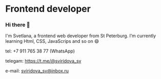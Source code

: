 

<!--
**lana2810/lana2810** is a ✨ _special_ ✨ repository because its `README.md` (this file) appears on your GitHub profile.

Here are some ideas to get you started:

- 🔭 I’m currently working on ...
- 🌱 I’m currently learning ...
- 👯 I’m looking to collaborate on ...
- 🤔 I’m looking for help with ...
- 💬 Ask me about ...
- 📫 How to reach me: ...
- 😄 Pronouns: ...
- ⚡ Fun fact: ...
-->

# Frontend developer

### Hi there 👋

I'm Svetlana, a frontend web developer from St Peterburg.
I’m currently learning Html, CSS, JavaScrips and so on 😄

tel: +7 911 765 38 77 (WhatsApp)

telegam: https://t.me/@sviridova_sv

e-mail: sviridova_sv@inbox.ru
